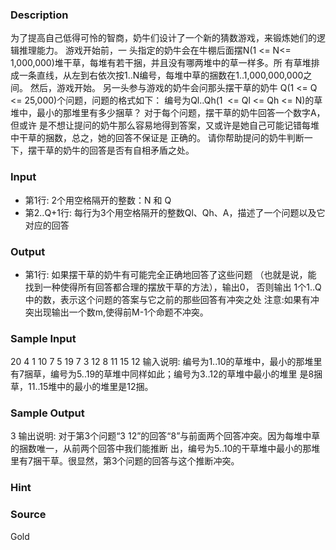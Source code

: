 
### Description
为了提高自己低得可怜的智商，奶牛们设计了一个新的猜数游戏，来锻炼她们的逻辑推理能力。 游戏开始前，一
头指定的奶牛会在牛棚后面摆N(1 <= N<= 1,000,000)堆干草，每堆有若干捆，并且没有哪两堆中的草一样多。所
有草堆排成一条直线，从左到右依次按1..N编号，每堆中草的捆数在1..1,000,000,000之间。 然后，游戏开始。
另一头参与游戏的奶牛会问那头摆干草的奶牛 Q(1 <= Q <= 25,000)个问题，问题的格式如下： 编号为Ql..Qh(1 
<= Ql <= Qh <= N)的草堆中，最小的那堆里有多少捆草？ 对于每个问题，摆干草的奶牛回答一个数字A，但或许
是不想让提问的奶牛那么容易地得到答案，又或许是她自己可能记错每堆中干草的捆数，总之，她的回答不保证是
正确的。 请你帮助提问的奶牛判断一下，摆干草的奶牛的回答是否有自相矛盾之处。
### Input
* 第1行: 2个用空格隔开的整数：N 和 Q
* 第2..Q+1行: 每行为3个用空格隔开的整数Ql、Qh、A，描述了一个问题以及它 对应的回答
### Output

* 第1行: 如果摆干草的奶牛有可能完全正确地回答了这些问题
（也就是说，能 找到一种使得所有回答都合理的摆放干草的方法），输出0，
否则输出 1个1..Q中的数，表示这个问题的答案与它之前的那些回答有冲突之处
注意:如果有冲突出现输出一个数m,使得前M-1个命题不冲突。

### Sample Input
20 4
1 10 7
5 19 7
3 12 8
11 15 12
输入说明:
编号为1..10的草堆中，最小的那堆里有7捆草，编号为5..19的草堆中同样如此；编号为3..12的草堆中最小的堆里
是8捆草，11..15堆中的最小的堆里是12捆。
### Sample Output
3
输出说明:
对于第3个问题“3 12”的回答“8”与前面两个回答冲突。因为每堆中草的捆数唯一，从前两个回答中我们能推断
出，编号为5..10的干草堆中最小的那堆里有7捆干草。很显然，第3个问题的回答与这个推断冲突。
### Hint

### Source
Gold